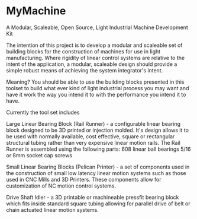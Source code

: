 # MyMachine
A Modular, Scaleable, Open Source, Light Industrial Machine Development Kit

The intention of this project is to develop a modular and scaleable set of building blocks for the construction of machines for use in light manufacturing. Where rigidity of linear control systems are relative to the intent of the application, a modular, scaleable design should provide a simple robust means of achieving the system integrator's intent. 

Meaning? You should be able to use the building blocks presented in this toolset to build what ever kind of light industrial process you may want and have it work the way you intend it to with the performance you intend it to have.

  Currently the tool set includes 
  
 Large Linear Bearing Block (Rail Runner) - a configurable linear bearing block designed to be 3D printed or injection molded. It's design allows it to be used with normally available, cost effective, square or rectangular structural tubing rather than very expensive linear motion rails. The Rail Runner is assembled using the following parts:
    608 linear ball bearings
    5/16 or 8mm socket cap screws

 Small Linear Bearing Blocks (Pelican Printer) - a set of components used in the construction of small low latency linear motion systems such as those used in CNC Mills and 3D Printers. These components allow for customization of NC motion control systems.

  Drive Shaft Idler - a 3D printable or machineable pressfit bearing block which fits inside standard square tubing allowing for parallel drive of belt or chain actuated linear motion systems.
  
